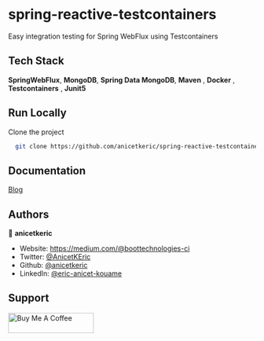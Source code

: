 # spring-reactive-testcontainers

Easy integration testing for Spring WebFlux using Testcontainers


## Tech Stack

**SpringWebFlux**, **MongoDB**, **Spring Data MongoDB**, **Maven** , **Docker** , **Testcontainers** , **Junit5**



## Run Locally

Clone the project

```bash
  git clone https://github.com/anicetkeric/spring-reactive-testcontainers.git
```

## Documentation

[Blog](https://boottechnologies-ci.medium.com/easy-integration-testing-for-spring-webflux-using-testcontainers-8a59239174ee)

## Authors

👤 **anicetkeric**

* Website: https://medium.com/@boottechnologies-ci
* Twitter: [@AnicetKEric](https://twitter.com/AnicetKEric)
* Github: [@anicetkeric](https://github.com/anicetkeric)
* LinkedIn: [@eric-anicet-kouame](https://linkedin.com/in/eric-anicet-kouame-49029577)

## Support
<a href="https://www.buymeacoffee.com/boottechnou" target="_blank"><img src="https://cdn.buymeacoffee.com/buttons/default-orange.png" alt="Buy Me A Coffee" height="41" width="174"></a>
